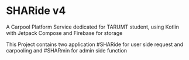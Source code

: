 # SHARide v4 
A Carpool Platform Service dedicated for TARUMT student, using Kotlin with Jetpack Compose and Firebase for storage

This Project contains two application #SHARide for user side request and carpooling and #SHARmin for admin side function 
